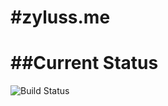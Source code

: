 #zyluss.me
================




##Current Status
==============
![Build Status](https://travis-ci.org/github/github-services.svg)
